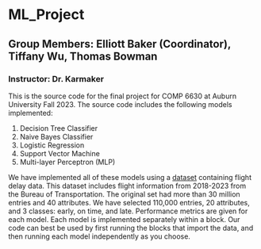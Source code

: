 # ML_Project
## Group Members: Elliott Baker (Coordinator), Tiffany Wu, Thomas Bowman
### Instructor: Dr. Karmaker

This is the source code for the final project for COMP 6630 at Auburn University Fall 2023. The source code includes the following models implemented: 

1. Decision Tree Classifier
2. Naive Bayes Classifier
3. Logistic Regression
4. Support Vector Machine
5. Multi-layer Perceptron (MLP)

We have implemented all of these models using a [dataset](https://www.kaggle.com/datasets/arvindnagaonkar/flight-delay) containing flight delay data. This dataset includes flight information from 2018-2023 from the Bureau of Transportation. The original set had more than 30 million entries and 40 attributes. We have selected 110,000 entries, 20 attributes, and 3 classes: early, on time, and late. Performance metrics are given for each model. Each model is implemented separately within a block. Our code can best be used by first running the blocks that import the data, and then running each model independently as you choose.

